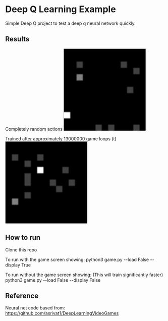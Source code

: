 # Deep Q Learning Example

Simple Deep Q project to test a deep q neural network quickly.

## Results

Completely random actions
![Untrained](https://github.com/adza45/qtests/blob/master/media/Untrained.gif)

Trained after approximately 13000000 game loops (t)
![Trained](https://github.com/adza45/qtests/blob/master/media/Trained.gif)

## How to run

Clone this repo

To run with the game screen showing:
python3 game.py --load False --display True

To run without the game screen showing: (This will train significantly faster)
python3 game.py --load False --display False

## Reference

Neural net code based from:
https://github.com/asrivat1/DeepLearningVideoGames
